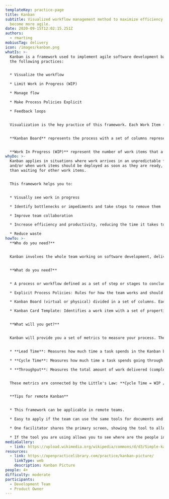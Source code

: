```yaml
---
templateKey: practice-page
title: Kanban
subtitle: Visualized workflow management method to maximize efficiency and
  become more agile.
date: 2020-09-15T12:02:15.251Z
authors:
  - rmarting
mobiusTag: delivery
icon: /images/kanban.png
whatIs: >-
  Kanban is a framework used to implement agile software development based in
  the following practices:


  * Visualize the workflow

  * Limit Work in Progress (WIP)

  * Manage flow

  * Make Process Policies Explicit

  * Feedback loops


  Visualization is the key practice of this framework. Each Work Item (Kanban Card) is represented visually on a board (Kanban Board) allowing team members to see the status of every item across the process at any time. This frameworks helps to optimize and maximize the efficiency of the flow.


  **Kanban Board** represents the process with a set of columns representing the different step or stages of the flow. Each **Kanban Card** represents a work item (requested or already in progress) containing valuable information about the task and its status (e.g: summary, responsible person, deadline, ...). 


  **Work In Progress (WIP)** represent the number of work items that a team is currently working on in each stage. This limit frames the capacity of the teams's workflow at any moment and helps to identify bottlenecks. This value will help us to define a stable workflow and then a predictable delivery.
whyDo: >-
  Kanban applies in situations where work arrives in an unpredictable fashion
  and/or when work items should be deployed as soon as they are ready, rather
  than waiting for other work items.


  This framework helps you to:


  * Visually see work in progress

  * Identify bottlenecks or impediments and take steps to remove them

  * Improve team collaboration

  * Increase efficiency and productivity, reducing the time it takes to take a project or user story from start to finish.

  * Reduce waste
howTo: >-
  **Who do you need?**


  Kanban involves the whole team working on software development, delivery and/or deployment, Product Owners and other stakeholders with a knowledge about the process. Also a Facilitator could be useful if the team is new to this framework.


  **What do you need?**


  * A process or workflow defined as a set of step or stages to conclude (develop, deploy, deliver) a work item.

  * Explicit Process Policies: Rules for how the team works and should be developed collaboratively. These rules describe when a work item could be moved from one column to other.

  * Kanban Board (virtual or physical) divided in a set of columns. Each column (step or stage of the process) is well-know for each member of the team.

  * Kanban Card Template: Identifies a work item with a set of properties, values or definitions to describe the task during the process. This template will help us to create the Kanban Cards.


  **What will you get?**


  Kanban will provide you a set of metrics to measure your process. These metrics are very usefull to improve your flow and identify points of failure.


  * **Lead Time**: Measures how much time a task spends in the Kanban board, since get in and get out. A measure for our customers.

  * **Cycle Time**: Measures how much time a task spends going through the process, from when the task started.

  * **Throughput**: Measures the total amount of work delivered (completed work items).


  These metrics are connected by the Little's Law: **Cycle Time = WIP / Throughput**


  **Tips for remote Kanban**


  * This framework can be applicable in remote teams.

  * Easy to apply if the team can use the same tools for documents and whiteboard.

  * One facilitator shares the primary screen, showing the tool to allow everyone to understan where is the focus.

  * If the tool you are using allows you to see where are the people in the room, it is very helpful to be focused on the same topic.
mediaGallery:
  - link: https://upload.wikimedia.org/wikipedia/commons/d/d3/Simple-kanban-board-.jpg
resources:
  - link: https://openpracticelibrary.com/practice/kanban-picture/
    linkType: web
    description: Kanban Picture
people: 4+
difficulty: moderate
participants:
  - Development Team
  - Product Owner
---
```

